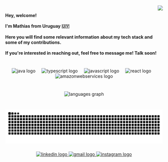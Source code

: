 <br clear="both">

<img align="right" height="173" src="https://media.licdn.com/dms/image/v2/D4D03AQGuruoADs1sBg/profile-displayphoto-shrink_200_200/profile-displayphoto-shrink_200_200/0/1686328936859?e=1736985600&v=beta&t=8m_bnX_tckMCcZY4pE3-zKqKtWcQOdUL4iMdyv1Qc1E"  />

###

<h4 align="left">Hey, welcome!<br><br>I'm Mathias from Uruguay &#127482;&#127486;<br><br>Here you will find some relevant information about my tech stack and some of my contributions.<br><br>If you're interested in reaching out, feel free to message me! Talk soon!</h4>

###

<br clear="both">

<div align="center">
  <img src="https://cdn.jsdelivr.net/gh/devicons/devicon/icons/java/java-original-wordmark.svg" height="45" alt="java logo"  />
  <img width="12" />
  <img src="https://cdn.jsdelivr.net/gh/devicons/devicon/icons/typescript/typescript-original.svg" height="45" alt="typescript logo"  />
  <img width="12" />
  <img src="https://cdn.jsdelivr.net/gh/devicons/devicon/icons/javascript/javascript-original.svg" height="45" alt="javascript logo"  />
  <img width="12" />
  <img src="https://cdn.jsdelivr.net/gh/devicons/devicon/icons/react/react-original.svg" height="45" alt="react logo"  />
  <img width="12" />
  <img src="https://cdn.jsdelivr.net/gh/devicons/devicon/icons/amazonwebservices/amazonwebservices-plain-wordmark.svg" height="45" alt="amazonwebservices logo"  />
</div>

###

<br clear="both">

<div align="center">
  <img src="https://github-readme-stats.vercel.app/api/top-langs?username=matf8&locale=en&hide_title=false&layout=compact&card_width=320&langs_count=7&theme=radical&hide_border=true&order=2&custom_title=Preferred%20Stack" height="150" alt="languages graph"  />
</div>

###

<br clear="both">

<img src="https://raw.githubusercontent.com/matf8/matf8/output/snake.svg" alt="Snake animation" />

###

<div align="center">
  <a href="https://www.linkedin.com/in/mathi10/" target="_blank">
    <img src="https://img.shields.io/static/v1?message=LinkedIn&logo=linkedin&label=&color=0077B5&logoColor=white&labelColor=&style=for-the-badge" height="35" alt="linkedin logo"  />
  </a>
  <a href="mathias.lfernandez@gmail.com" target="_blank">
    <img src="https://img.shields.io/static/v1?message=Gmail&logo=gmail&label=&color=D14836&logoColor=white&labelColor=&style=for-the-badge" height="35" alt="gmail logo"  />
  </a>
  <a href="https://www.instagram.com/mathu_f" target="_blank">
    <img src="https://img.shields.io/static/v1?message=Instagram&logo=instagram&label=&color=E4405F&logoColor=white&labelColor=&style=for-the-badge" height="35" alt="instagram logo"  />
  </a>
</div>

###
